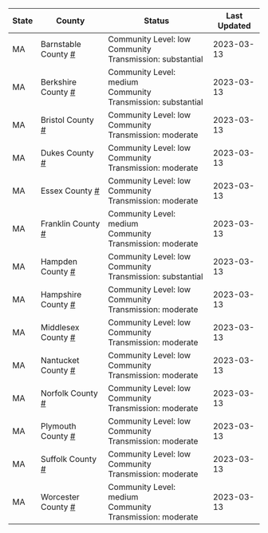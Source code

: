 State | County | Status | Last Updated
--- | --- | --- | --- 
MA | Barnstable County <a href="#barnstable_county">#</a> | <a name="barnstable_county"></a>Community Level: low<br/>Community Transmission: substantial | 2023-03-13
MA | Berkshire County <a href="#berkshire_county">#</a> | <a name="berkshire_county"></a>Community Level: medium<br/>Community Transmission: substantial | 2023-03-13
MA | Bristol County <a href="#bristol_county">#</a> | <a name="bristol_county"></a>Community Level: low<br/>Community Transmission: moderate | 2023-03-13
MA | Dukes County <a href="#dukes_county">#</a> | <a name="dukes_county"></a>Community Level: low<br/>Community Transmission: moderate | 2023-03-13
MA | Essex County <a href="#essex_county">#</a> | <a name="essex_county"></a>Community Level: low<br/>Community Transmission: moderate | 2023-03-13
MA | Franklin County <a href="#franklin_county">#</a> | <a name="franklin_county"></a>Community Level: medium<br/>Community Transmission: moderate | 2023-03-13
MA | Hampden County <a href="#hampden_county">#</a> | <a name="hampden_county"></a>Community Level: low<br/>Community Transmission: substantial | 2023-03-13
MA | Hampshire County <a href="#hampshire_county">#</a> | <a name="hampshire_county"></a>Community Level: low<br/>Community Transmission: moderate | 2023-03-13
MA | Middlesex County <a href="#middlesex_county">#</a> | <a name="middlesex_county"></a>Community Level: low<br/>Community Transmission: moderate | 2023-03-13
MA | Nantucket County <a href="#nantucket_county">#</a> | <a name="nantucket_county"></a>Community Level: low<br/>Community Transmission: moderate | 2023-03-13
MA | Norfolk County <a href="#norfolk_county">#</a> | <a name="norfolk_county"></a>Community Level: low<br/>Community Transmission: moderate | 2023-03-13
MA | Plymouth County <a href="#plymouth_county">#</a> | <a name="plymouth_county"></a>Community Level: low<br/>Community Transmission: moderate | 2023-03-13
MA | Suffolk County <a href="#suffolk_county">#</a> | <a name="suffolk_county"></a>Community Level: low<br/>Community Transmission: moderate | 2023-03-13
MA | Worcester County <a href="#worcester_county">#</a> | <a name="worcester_county"></a>Community Level: medium<br/>Community Transmission: moderate | 2023-03-13
